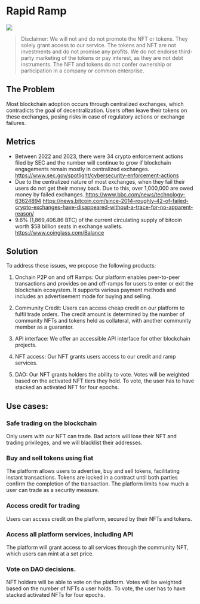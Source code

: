 # Rapid Ramp

[![](https://dcbadge.vercel.app/api/server/pB4f5Mjqdb)](https://discord.gg/pB4f5Mjqdb)

> Disclaimer: We will not and do not promote the NFT or tokens. They solely grant access to our service. The tokens and NFT are not investments and do not promise any profits. We do not endorse third-party marketing of the tokens or pay interest, as they are not debt instruments. The NFT and tokens do not confer ownership or participation in a company or common enterprise.

## The Problem
Most blockchain adoption occurs through centralized exchanges, which contradicts the goal of decentralization. Users often leave their tokens on these exchanges, posing risks in case of regulatory actions or exchange failures.

## Metrics

- Between 2022 and 2023, there were 34 crypto enforcement actions filed by SEC and the number will continue to grow if blockchain engagements remain mostly in centralized exchanges.   https://www.sec.gov/spotlight/cybersecurity-enforcement-actions 
- Due to the centralized nature of most exchanges, when they fail their users do not get their money back. Due to this, over 1,000,000 are owed money by failed exchanges. https://www.bbc.com/news/technology-63624894 https://news.bitcoin.com/since-2014-roughly-42-of-failed-crypto-exchanges-have-disappeared-without-a-trace-for-no-apparent-reason/
- 9.6% (1,869,406.86 BTC) of the current circulating supply of bitcoin worth $58 billion seats in exchange wallets. https://www.coinglass.com/Balance

## Solution

To address these issues, we propose the following products:

1. Onchain P2P on and off Ramps: Our platform enables peer-to-peer transactions and provides on and off-ramps for users to enter or exit the blockchain ecosystem. It supports various payment methods and includes an advertisement mode for buying and selling.

2. Community Credit: Users can access cheap credit on our platform to fulfil trade orders. The credit amount is determined by the number of community NFTs and tokens held as collateral, with another community member as a guarantor.

3. API interface: We offer an accessible API interface for other blockchain projects.

5. NFT access: Our NFT grants users access to our credit and ramp services.

6. DAO: Our NFT grants holders the ability to vote. Votes will be weighted based on the activated NFT tiers they hold. To vote, the user has to have stacked an activated NFT for four epochs.

## Use cases:

### Safe trading on the blockchain
Only users with our NFT can trade. Bad actors will lose their NFT and trading privileges, and we will blacklist their addresses.

### Buy and sell tokens using fiat
The platform allows users to advertise, buy and sell tokens, facilitating instant transactions. Tokens are locked in a contract until both parties confirm the completion of the transaction. The platform limits how much a user can trade as a security measure.

### Access credit for trading
Users can access credit on the platform, secured by their NFTs and tokens.

### Access all platform services, including API
The platform will grant access to all services through the community NFT, which users can mint at a set price.

### Vote on DAO decisions.
NFT holders will be able to vote on the platform. Votes will be weighted based on the number of NFTs a user holds. To vote, the user has to have stacked activated NFTs for four epochs.
